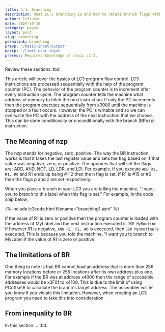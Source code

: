 ```yaml
---
title: 4.1. Branching
description: What LC-3 branching is and how to relate branch flags with inequalities.
author: lc3tutor
date: 2024-10-16
category: pages
layout: post
slug: branching
permalink: branching
prevp: '/basic-input-output'
nextp: '/limit-user-input'
prereqs: Requires knowledge of basic LC-3.
---
```


Review these sections: tbd

This article will cover the basics of LC3 program flow control. LC3 instructions are processed sequentially with the help of the program counter (PC). The behavior of the program counter is to increment after every instruction cycle. The program counter tells the machine what address of memory to fetch the next instruction. If only the PC increments then the program executes sequentially from x3000 until the machine is stopped or a fault occurs. However, the PC is writable and so we can overwrite the PC with the address of the next instruction that we choose. This can be done conditionally or unconditionally with the branch (BRnzp) instruction.

## The Meaning of nzp

The nzp stands for negative, zero, positive. The way the BR instruction works is that it takes the last register value and sets the flag based on if that value was negative, zero, or positive. The opcodes that will set the flags are: ADD, AND, NOT, LD, LDR, and LDI. For example, if you execute `ADD R1, R1, R0` and R1 ends up being #-12 then the n flag is set. If R1 is #15 or #0 then the flags p and z are set respectively.

When you place a branch in your LC3 you are telling the machine, "I want you to branch to this label when this flag is set." For example, in the code snip below,

{% include lc3code.html filename="branching1.asm" %}

if the value of R1 is zero or positive then the program counter is loaded with the address of MyLabel and the next instruction executed is `JSR MyRoutine`. If however R1 is negative, `AND R1, R1, #0` is executed, then `JSR MyRoutine` is executed. This is because you told the machine, "I want you to branch to MyLabel if the value of R1 is zero or positive.

## The limitations of BR

One thing to note is that BR cannot load an address that is more than 256 memory locations before or 255 locations after its own address plus one. For example if the BR was at address x4000 then the range of accessible addresses would be x3F01 to x4100. This is due to the limit of using PCoffset9 to calculate the branch's target address. The assembler will let you know if you violate this limitation. However, when creating an LC3 program you need to take this into consideration.

## From inequality to BR

In this section ... tbd.